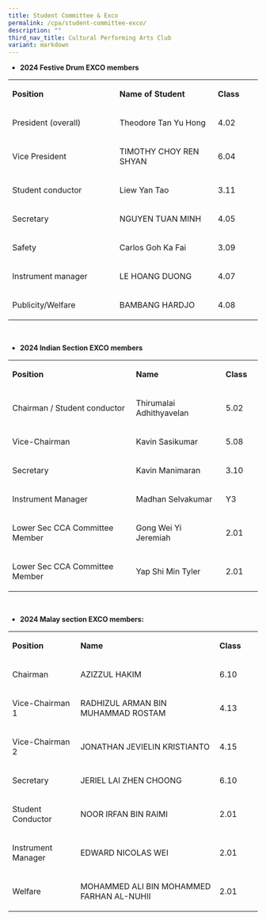 ```yaml
---
title: Student Committee & Exco
permalink: /cpa/student-committee-exco/
description: ""
third_nav_title: Cultural Performing Arts Club
variant: markdown
---
```

<ul>
<li><strong>2024 Festive Drum EXCO members</strong></li>
</ul>
<table>
<tbody>
<tr>
<td width="240">
<p><strong>Position</strong></p>
</td>
<td width="237">
<p><strong>Name of Student</strong></p>
</td>
<td width="88">
<p><strong>Class</strong></p>
</td>
</tr>
<tr>
<td width="240">
<p>President (overall)</p>
</td>
<td width="237">
<p>Theodore Tan Yu Hong</p>
</td>
<td width="88">
<p>4.02</p>
</td>
</tr>
<tr>
<td width="240">
<p>Vice President</p>
</td>
<td width="237">
<p>TIMOTHY CHOY REN SHYAN</p>
</td>
<td width="88">
<p>6.04</p>
</td>
</tr>
<tr>
<td width="240">
<p>Student conductor</p>
</td>
<td width="237">
<p>Liew Yan Tao</p>
</td>
<td width="88">
<p>3.11</p>
</td>
</tr>
<tr>
<td width="240">
<p>Secretary</p>
</td>
<td width="237">
<p>NGUYEN TUAN MINH</p>
</td>
<td width="88">
<p>4.05</p>
</td>
</tr>
<tr>
<td width="240">
<p>Safety</p>
</td>
<td width="237">
<p>Carlos Goh Ka Fai</p>
</td>
<td width="88">
<p>3.09</p>
</td>
</tr>
<tr>
<td width="240">
<p>Instrument manager</p>
</td>
<td width="237">
<p>LE HOANG DUONG</p>
</td>
<td width="88">
<p>4.07</p>
</td>
</tr>
<tr>
<td width="240">
<p>Publicity/Welfare</p>
</td>
<td width="237">
<p>BAMBANG HARDJO</p>
</td>
<td width="88">
<p>4.08</p>
</td>
</tr>
</tbody>
</table>
<p>&nbsp;</p>
<ul>
<li><strong>2024 Indian Section EXCO members</strong></li>
</ul>
<table>
<tbody>
<tr>
<td width="295">
<p><strong>Position</strong></p>
</td>
<td width="189">
<p><strong>Name</strong></p>
</td>
<td width="62">
<p><strong>Class</strong></p>
</td>
</tr>
<tr>
<td width="295">
<p>Chairman / Student conductor</p>
</td>
<td width="189">
<p>Thirumalai Adhithyavelan</p>
</td>
<td width="62">
<p>5.02</p>
</td>
</tr>
<tr>
<td width="295">
<p>Vice-Chairman</p>
</td>
<td width="189">
<p>Kavin Sasikumar</p>
</td>
<td width="62">
<p>5.08</p>
</td>
</tr>
<tr>
<td width="295">
<p>Secretary</p>
</td>
<td width="189">
<p>Kavin Manimaran</p>
</td>
<td width="62">
<p>3.10</p>
</td>
</tr>
<tr>
<td width="295">
<p>Instrument Manager</p>
</td>
<td width="189">
<p>Madhan Selvakumar</p>
</td>
<td width="62">
<p>Y3</p>
</td>
</tr>
<tr>
<td width="295">
<p>Lower Sec CCA Committee Member</p>
</td>
<td width="189">
<p>Gong Wei Yi Jeremiah</p>
</td>
<td width="62">
<p>2.01</p>
</td>
</tr>
<tr>
<td width="295">
<p>Lower Sec CCA Committee Member</p>
</td>
<td width="189">
<p>Yap Shi Min Tyler</p>
</td>
<td width="62">
<p>2.01</p>
</td>
</tr>
</tbody>
</table>
<p>&nbsp;</p>
<ul>
<li><strong>2024 Malay section EXCO members:</strong></li>
</ul>
<table width="651">
<tbody>
<tr>
<td width="156">
<p><strong>Position</strong></p>
</td>
<td width="404">
<p><strong>Name</strong></p>
</td>
<td width="91">
<p><strong>Class</strong></p>
</td>
</tr>
<tr>
<td width="156">
<p>Chairman</p>
</td>
<td width="404">
<p>AZIZZUL HAKIM</p>
</td>
<td width="91">
<p>6.10</p>
</td>
</tr>
<tr>
<td width="156">
<p>Vice-Chairman 1</p>
</td>
<td width="404">
<p>RADHIZUL ARMAN BIN MUHAMMAD ROSTAM</p>
</td>
<td width="91">
<p>4.13</p>
</td>
</tr>
<tr>
<td width="156">
<p>Vice-Chairman 2</p>
</td>
<td width="404">
<p>JONATHAN JEVIELIN KRISTIANTO</p>
</td>
<td width="91">
<p>4.15</p>
</td>
</tr>
<tr>
<td width="156">
<p>Secretary</p>
</td>
<td width="404">
<p>JERIEL LAI ZHEN CHOONG</p>
</td>
<td width="91">
<p>6.10</p>
</td>
</tr>
<tr>
<td width="156">
<p>Student Conductor</p>
</td>
<td width="404">
<p>NOOR IRFAN BIN RAIMI</p>
</td>
<td width="91">
<p>2.01</p>
</td>
</tr>
<tr>
<td width="156">
<p>Instrument Manager</p>
</td>
<td width="404">
<p>EDWARD NICOLAS WEI</p>
</td>
<td width="91">
<p>2.01</p>
</td>
</tr>
<tr>
<td width="156">
<p>Welfare</p>
</td>
<td width="404">
<p>MOHAMMED ALI BIN MOHAMMED FARHAN AL-NUHII</p>
</td>
<td width="91">
<p>2.01</p>
</td>
</tr>
</tbody>
</table>
<p>&nbsp;</p>